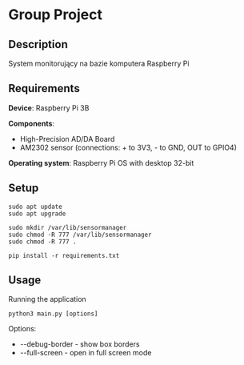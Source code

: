 # Group Project
## Description
System monitorujący na bazie komputera Raspberry Pi
## Requirements
**Device**: Raspberry Pi 3B

**Components**:
- High-Precision AD/DA Board
- AM2302 sensor (connections: + to 3V3, - to GND, OUT to GPIO4)

**Operating system**: Raspberry Pi OS with desktop 32-bit

## Setup
```
sudo apt update
sudo apt upgrade

sudo mkdir /var/lib/sensormanager
sudo chmod -R 777 /var/lib/sensormanager
sudo chmod -R 777 .

pip install -r requirements.txt
```

## Usage
Running the application
```
python3 main.py [options]
```
Options:
- --debug-border - show box borders
- --full-screen - open in full screen mode